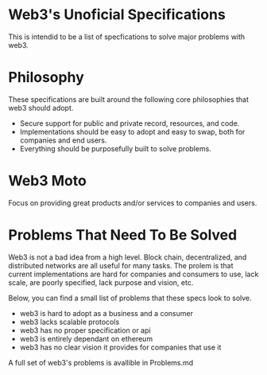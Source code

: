 # Web3's Unoficial Specifications

This is intendid to be a list of specfications to solve major problems with web3.

# Philosophy
These specifications are built around the following core philosophies that web3 should adopt.

- Secure support for public and private record, resources, and code.
- Implementations should be easy to adopt and easy to swap, both for companies and end users.
- Everything should be purposefully built to solve problems.

# Web3 Moto
Focus on providing great products and/or services to companies and users.

# Problems That Need To Be Solved
Web3 is not a bad idea from a high level. Block chain, decentralized, and distributed networks are all useful for many tasks. The prolem is that current implementations are hard for companies and consumers to use, lack scale, are poorly specified, lack purpose and vision, etc.

Below, you can find a small list of problems that these specs look to solve.

- web3 is hard to adopt as a business and a consumer
- web3 lacks scalable protocols
- web3 has no proper specification or api
- web3 is entirely dependant on ethereum
- web3 has no clear vision it provides for companies that use it

A full set of web3's problems is avallible in Problems.md
